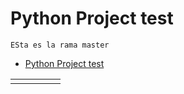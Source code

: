 # Python Project test

```
ESta es la rama master
```

<!-- TOC -->
* [Python Project test](#python-project-test)
<!-- TOC -->

|     |     |     |     |     |
|-----|-----|-----|-----|-----|
|     |     |     |     |     |

